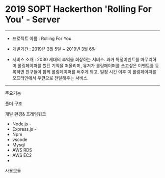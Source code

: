 # 2019 SOPT Hackerthon 'Rolling For You' - Server

------

- 프로젝트 이름 : Rolling For You

- 개발기간 : 2019년 3월 5일 ~ 2019년 3월 6일

- 서비스 소개 : 2030 세대의 추억을 회상하는 서비스. 과거 특정이벤트를 마무리하며 롤링페이퍼를 썼던 기억을 떠올리며, 유저가 롤링페이퍼를 쓰고싶은 이벤트를 등록하면 친구들이 함께 롤링페이퍼를 써주게 되고, 일정 시간 이후 이 롤링페이퍼를 오프라인에서 우편으로 전달해주는 서비스.

  

----------



주요기능

 

폴더 구조

 



 

 

개발 환경& 프레임워크

- Node.js - 
- Express.js - 
- Npm
- vscode
- Mysql
- AWS RDS
- AWS EC2
- 

 

사용모듈

 

